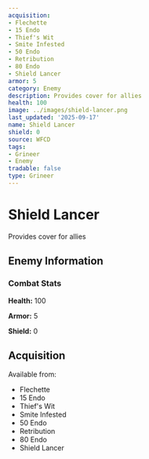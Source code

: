 ```yaml
---
acquisition:
- Flechette
- 15 Endo
- Thief's Wit
- Smite Infested
- 50 Endo
- Retribution
- 80 Endo
- Shield Lancer
armor: 5
category: Enemy
description: Provides cover for allies
health: 100
image: ../images/shield-lancer.png
last_updated: '2025-09-17'
name: Shield Lancer
shield: 0
source: WFCD
tags:
- Grineer
- Enemy
tradable: false
type: Grineer
---
```


# Shield Lancer

Provides cover for allies

## Enemy Information

### Combat Stats

**Health:** 100

**Armor:** 5

**Shield:** 0

## Acquisition

Available from:
- Flechette
- 15 Endo
- Thief's Wit
- Smite Infested
- 50 Endo
- Retribution
- 80 Endo
- Shield Lancer

